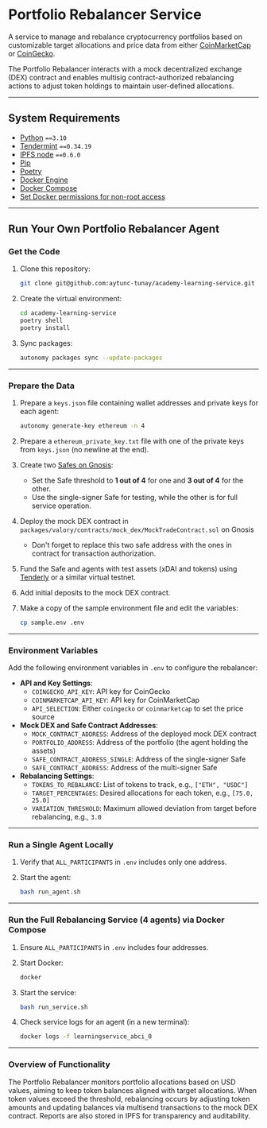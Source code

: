 # Portfolio Rebalancer Service

A service to manage and rebalance cryptocurrency portfolios based on customizable target allocations and price data from either [CoinMarketCap](https://coinmarketcap.com/) or [CoinGecko](https://www.coingecko.com/).

The Portfolio Rebalancer interacts with a mock decentralized exchange (DEX) contract and enables multisig contract-authorized rebalancing actions to adjust token holdings to maintain user-defined allocations.

---

## System Requirements

- [Python](https://www.python.org/downloads/release/python-31015/) `==3.10`
- [Tendermint](https://docs.tendermint.com/v0.34/introduction/install.html) `==0.34.19`
- [IPFS node](https://docs.ipfs.io/install/command-line/#official-distributions) `==0.6.0`
- [Pip](https://pip.pypa.io/en/stable/installation/)
- [Poetry](https://python-poetry.org/)
- [Docker Engine](https://docs.docker.com/engine/install/)
- [Docker Compose](https://docs.docker.com/compose/install/)
- [Set Docker permissions for non-root access](https://docs.docker.com/engine/install/linux-postinstall/)

---

## Run Your Own Portfolio Rebalancer Agent

### Get the Code

1. Clone this repository:

    ```bash
    git clone git@github.com:aytunc-tunay/academy-learning-service.git
    ```

2. Create the virtual environment:

    ```bash
    cd academy-learning-service
    poetry shell
    poetry install
    ```

3. Sync packages:

    ```bash
    autonomy packages sync --update-packages
    ```

---

### Prepare the Data

1. Prepare a `keys.json` file containing wallet addresses and private keys for each agent:

    ```bash
    autonomy generate-key ethereum -n 4
    ```

2. Prepare a `ethereum_private_key.txt` file with one of the private keys from `keys.json` (no newline at the end).

4. Create two [Safes on Gnosis](https://app.safe.global/welcome):
    - Set the Safe threshold to **1 out of 4** for one and **3 out of 4** for the other.
    - Use the single-signer Safe for testing, while the other is for full service operation.
4. Deploy the mock DEX contract in `packages/valory/contracts/mock_dex/MockTradeContract.sol` on Gnosis
    - Don't forget to replace this two safe address with the ones in contract for transaction authorization.


4. Fund the Safe and agents with test assets (xDAI and tokens) using [Tenderly](https://tenderly.co/) or a similar virtual testnet.

5. Add initial deposits to the mock DEX contract. 

6. Make a copy of the sample environment file and edit the variables:

    ```bash
    cp sample.env .env
    ```

---

### Environment Variables

Add the following environment variables in `.env` to configure the rebalancer:

- **API and Key Settings**:
  - `COINGECKO_API_KEY`: API key for CoinGecko
  - `COINMARKETCAP_API_KEY`: API key for CoinMarketCap
  - `API_SELECTION`: Either `coingecko` or `coinmarketcap` to set the price source
- **Mock DEX and Safe Contract Addresses**:
  - `MOCK_CONTRACT_ADDRESS`: Address of the deployed mock DEX contract
  - `PORTFOLIO_ADDRESS`: Address of the portfolio (the agent holding the assets)
  - `SAFE_CONTRACT_ADDRESS_SINGLE`: Address of the single-signer Safe
  - `SAFE_CONTRACT_ADDRESS`: Address of the multi-signer Safe
- **Rebalancing Settings**:
  - `TOKENS_TO_REBALANCE`: List of tokens to track, e.g., `["ETH", "USDC"]`
  - `TARGET_PERCENTAGES`: Desired allocations for each token, e.g., `[75.0, 25.0]`
  - `VARIATION_THRESHOLD`: Maximum allowed deviation from target before rebalancing, e.g., `3.0`

---

### Run a Single Agent Locally

1. Verify that `ALL_PARTICIPANTS` in `.env` includes only one address.

2. Start the agent:

    ```bash
    bash run_agent.sh
    ```

---

### Run the Full Rebalancing Service (4 agents) via Docker Compose

1. Ensure `ALL_PARTICIPANTS` in `.env` includes four addresses.

2. Start Docker:

    ```bash
    docker
    ```

3. Start the service:

    ```bash
    bash run_service.sh
    ```

4. Check service logs for an agent (in a new terminal):

    ```bash
    docker logs -f learningservice_abci_0
    ```

---

### Overview of Functionality

The Portfolio Rebalancer monitors portfolio allocations based on USD values, aiming to keep token balances aligned with target allocations. When token values exceed the threshold, rebalancing occurs by adjusting token amounts and updating balances via multisend transactions to the mock DEX contract. Reports are also stored in IPFS for transparency and auditability.